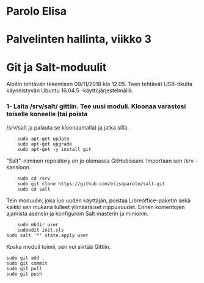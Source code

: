 # Parolo Elisa
# Palvelinten hallinta, viikko 3
# Git ja Salt-moduulit

Aloitin tehtävän tekemisen 09/11/2018 klo 12.05.
Teen tehtävät USB-tikulta käynnistyvän Ubuntu 16.04.5 -käyttöjärjestelmällä.

### 1- Laita /srv/salt/ gittiin. Tee uusi moduli. Kloonaa varastosi toiselle koneelle (tai poista
/srv/salt ja palauta se kloonaamalla) ja jatka sillä.


        sudo apt-get update
        sudo apt-get upgrade
        sudo apt-get -y install git
"Salt"-niminen repository on jo olemassa GitHubissani. Importaan sen /srv -kansioon.

        sudo cd /srv
        sudo git clone https://github.com/elisaparolo/salt.git
        sudo cd salt

Tein moduulin, joka luo uuden käyttäjän, poistaa Libreoffice-paketin sekä kaikki sen mukana 
tulleet ylimääräiset riippuvuudet.
Ennen komentojen ajamista asensin ja konfiguroin Salt masterin ja minionin. 

        sudo mkdir user
        sudoedit init.sls
	sudo salt '*' state.apply user

Koska moduli toimii, sen voi siirtää Gittiin.

	sudo git add .
	sudo git commit
	sudo git pull
	sudo git push



